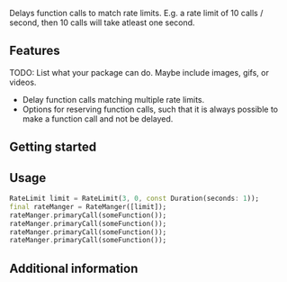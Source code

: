 Delays function calls to match rate limits. E.g. a rate limit of 10 calls / second,
then 10 calls will take atleast one second.

## Features

TODO: List what your package can do. Maybe include images, gifs, or videos.

* Delay function calls matching multiple rate limits.
* Options for reserving function calls, such that it is always possible to make
a function call and not be delayed.

## Getting started

## Usage

```dart
RateLimit limit = RateLimit(3, 0, const Duration(seconds: 1));
final rateManger = RateManger([limit]);
rateManger.primaryCall(someFunction());
rateManger.primaryCall(someFunction());
rateManger.primaryCall(someFunction());
rateManger.primaryCall(someFunction());
```

## Additional information
